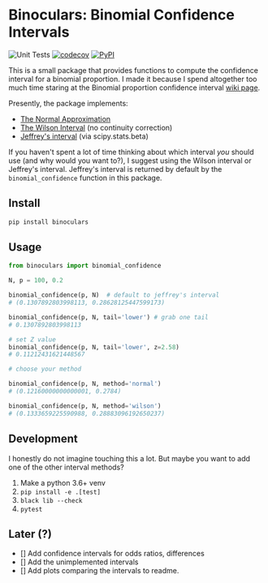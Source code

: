 # Binoculars: Binomial Confidence Intervals

![Unit Tests](https://github.com/nolanbconaway/binoculars/workflows/Unit%20Tests/badge.svg)
[![codecov](https://codecov.io/gh/nolanbconaway/binoculars/branch/main/graph/badge.svg?token=EOH4M3PIYL)](https://codecov.io/gh/nolanbconaway/binoculars)
[![PyPI](https://img.shields.io/pypi/v/binoculars)](https://pypi.org/project/binoculars/)


This is a small package that provides functions to compute the confidence interval for a binomial proportion. I made it because I spend altogether too much time staring at the Binomial proportion confidence interval [wiki page](https://en.wikipedia.org/wiki/Binomial_proportion_confidence_interval).

Presently, the package implements:

- [The Normal Approximation](https://en.wikipedia.org/wiki/Binomial_proportion_confidence_interval#Normal_approximation_interval)
- [The Wilson Interval](https://en.wikipedia.org/wiki/Binomial_proportion_confidence_interval#Wilson_score_interval) (no continuity correction)
- [Jeffrey's interval](https://en.wikipedia.org/wiki/Binomial_proportion_confidence_interval#Jeffreys_interval) (via scipy.stats.beta)

If you haven't spent a lot of time thinking about which interval _you_ should use (and why would you want to?), I suggest using the Wilson interval or Jeffrey's interval. Jeffrey's interval is returned by default by the `binomial_confidence` function in this package.

## Install

```sh
pip install binoculars
```

## Usage

```py
from binoculars import binomial_confidence

N, p = 100, 0.2

binomial_confidence(p, N)  # default to jeffrey's interval
# (0.1307892803998113, 0.28628125447599173)

binomial_confidence(p, N, tail='lower') # grab one tail
# 0.1307892803998113

# set Z value
binomial_confidence(p, N, tail='lower', z=2.58)
# 0.11212431621448567

# choose your method

binomial_confidence(p, N, method='normal')
# (0.12160000000000001, 0.2784)

binomial_confidence(p, N, method='wilson')
# (0.1333659225590988, 0.28883096192650237)
```

## Development

I honestly do not imagine touching this a lot. But maybe you want to add one of the other interval methods?

1. Make a python 3.6+ venv
3. `pip install -e .[test]`
4. `black lib --check`
5. `pytest`

## Later (?)

 - [] Add confidence intervals for odds ratios, differences
 - [] Add the unimplemented intervals
 - [] Add plots comparing the intervals to readme.
